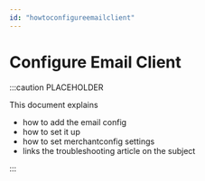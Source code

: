 ```yaml
---
id: "howtoconfigureemailclient"
---
```


# Configure Email Client

:::caution PLACEHOLDER

This document explains

- how to add the email config
- how to set it up
- how to set merchantconfig settings
- links the troubleshooting article on the subject

:::